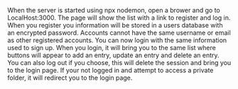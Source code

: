 When the server is started using npx nodemon, open a brower and go to LocalHost:3000.
The page will show the list with a link to register and log in.
When you register you information will be stored in a users database with an encrypted password.
Accounts cannot have the same username or email as other registered accounts.
You can now login with the same information used to sign up.
When you login, it will bring you to the same list where buttons will appear to add an entry, update an entry and delete an entry.
You can also log out if you choose, this will delete the session and bring you to the login page.
If your not logged in and attempt to access a private folder, it will redirect you to the login page.
